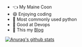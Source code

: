 - 👈 My Maine Coon
- 😄 Enjoying coding
- 🤔 Most commonly used python 
- 🔗 Good at Devops
- 📄 This my [Blog](yanbo92.site)

[![Anurag's github stats](https://github-readme-stats.vercel.app/api?username=yanbo92&show_icons=true&theme=radical)](https://github.com/anuraghazra/github-readme-stats)  

<!--
**yanbo92/yanbo92** is a ✨ _special_ ✨ repository because its `README.md` (this file) appears on your GitHub profile.

Here are some ideas to get you started:

- 🔭 I’m currently working on ...
- 🌱 I’m currently learning ...
- 👯 I’m looking to collaborate on ...
- 🤔 I’m looking for help with ...
- 💬 Ask me about ...
- 📫 How to reach me: ...
- 😄 Pronouns: ...
- ⚡ Fun fact: ...
-->
